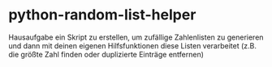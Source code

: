 # python-random-list-helper
Hausaufgabe ein Skript zu erstellen, um zufällige Zahlenlisten zu generieren und dann mit deinen eigenen Hilfsfunktionen 
diese Listen verarbeitet (z.B. die größte Zahl finden oder duplizierte Einträge entfernen)
